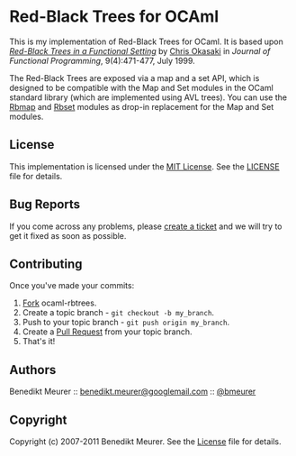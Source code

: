 # Red-Black Trees for OCAml

This is my implementation of Red-Black Trees for OCaml. It is based upon [_Red-Black Trees in a Functional Setting_](http://www.eecs.usma.edu/webs/people/okasaki/pubs.html#jfp99) by [Chris Okasaki](http://www.eecs.usma.edu/webs/people/okasaki/) in _Journal of Functional Programming_, 9(4):471-477, July 1999.

The Red-Black Trees are exposed via a map and a set API, which is designed to be compatible with the Map and Set modules in the OCaml standard library (which are implemented using AVL trees). You can use the [Rbmap](https://github.com/bmeurer/ocaml-rbtrees/blob/master/rbmap.ml) and [Rbset](https://github.com/bmeurer/ocaml-rbtrees/blob/master/rbset.ml) modules as drop-in replacement for the Map and Set modules.
 

## License

This implementation is licensed under the [MIT License](http://www.opensource.org/licenses/mit-license.php). See the [LICENSE](http://github.com/bmeurer/ocaml-rbtress/raw/master/LICENSE) file for details.


## Bug Reports

If you come across any problems, please [create a ticket](http://github.com/bmeurer/ocaml-rbtrees/issues) and we will try to get it fixed as soon as possible.


## Contributing

Once you've made your commits:

1. [Fork](http://help.github.com/fork-a-repo/ "Fork a repo") ocaml-rbtrees.
2. Create a topic branch - `git checkout -b my_branch`.
3. Push to your topic branch - `git push origin my_branch`.
4. Create a [Pull Request](http://help.github.com/pull-requests/ "Send pull requests") from your topic branch.
5. That's it!


## Authors

Benedikt Meurer :: benedikt.meurer@googlemail.com :: [@bmeurer](http://twitter.com/bmeurer)


## Copyright

Copyright (c) 2007-2011 Benedikt Meurer. See the [License](http://github.com/bmeurer/ocaml-rbtrees/raw/master/LICENSE) file for details.

